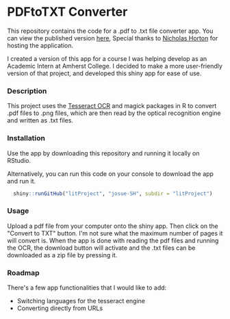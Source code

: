 # PDFtoTXT Converter

This repository contains the code for a .pdf to .txt file converter app. You can view the published version [here](https://r.amherst.edu/apps/nhorton/litProject/), Special thanks to [Nicholas Horton](https://github.com/nicholasjhorton) for hosting the application.

I created a version of this app for a course I was helping develop as an Academic Intern at Amherst College. I decided to make a more user-friendly version of that project, and developed this shiny app for ease of use. 

### Description

This project uses the [Tesseract OCR](https://cran.r-project.org/web/packages/tesseract/index.html) and magick packages in R to convert .pdf files to .png files, which are then read by the optical recognition engine and written as .txt files.

### Installation
Use the app by downloading this repository and running it locally on RStudio.

Alternatively, you can run this code on your console to download the app and run it.

```r
  shiny::runGitHub("litProject", "josue-SH", subdir = "litProject")

```

### Usage

Upload a pdf file from your computer onto the shiny app. Then click on the "Convert to TXT" button. I'm not sure what the maximum number of pages it will convert is. When the app is done with reading the pdf files and running the OCR, the download button will activate and the .txt files can be downloaded as a zip file by pressing it.

### Roadmap

There's a few app functionalities that I would like to add:

* Switching languages for the tesseract engine
* Converting directly from URLs

